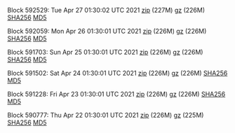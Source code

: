 Block 592529: Tue Apr 27 01:30:02 UTC 2021 [zip](https://files.01coin.io/mainnet/2021-04-27/bootstrap.dat.zip) (227M) [gz](https://files.01coin.io/mainnet/2021-04-27/bootstrap.dat.tar.gz) (226M) [SHA256](https://files.01coin.io/mainnet/2021-04-27/sha256.txt) [MD5](https://files.01coin.io/mainnet/2021-04-27/md5.txt)

Block 592059: Mon Apr 26 01:30:01 UTC 2021 [zip](https://files.01coin.io/mainnet/2021-04-26/bootstrap.dat.zip) (226M) [gz](https://files.01coin.io/mainnet/2021-04-26/bootstrap.dat.tar.gz) (226M) [SHA256](https://files.01coin.io/mainnet/2021-04-26/sha256.txt) [MD5](https://files.01coin.io/mainnet/2021-04-26/md5.txt)

Block 591703: Sun Apr 25 01:30:01 UTC 2021 [zip](https://files.01coin.io/mainnet/2021-04-25/bootstrap.dat.zip) (226M) [gz](https://files.01coin.io/mainnet/2021-04-25/bootstrap.dat.tar.gz) (226M) [SHA256](https://files.01coin.io/mainnet/2021-04-25/sha256.txt) [MD5](https://files.01coin.io/mainnet/2021-04-25/md5.txt)

Block 591502: Sat Apr 24 01:30:01 UTC 2021 [zip](https://files.01coin.io/mainnet/2021-04-24/bootstrap.dat.zip) (226M) [gz](https://files.01coin.io/mainnet/2021-04-24/bootstrap.dat.tar.gz) (226M) [SHA256](https://files.01coin.io/mainnet/2021-04-24/sha256.txt) [MD5](https://files.01coin.io/mainnet/2021-04-24/md5.txt)

Block 591228: Fri Apr 23 01:30:01 UTC 2021 [zip](https://files.01coin.io/mainnet/2021-04-23/bootstrap.dat.zip) (226M) [gz](https://files.01coin.io/mainnet/2021-04-23/bootstrap.dat.tar.gz) (226M) [SHA256](https://files.01coin.io/mainnet/2021-04-23/sha256.txt) [MD5](https://files.01coin.io/mainnet/2021-04-23/md5.txt)

Block 590777: Thu Apr 22 01:30:01 UTC 2021 [zip](https://files.01coin.io/mainnet/2021-04-22/bootstrap.dat.zip) (226M) [gz](https://files.01coin.io/mainnet/2021-04-22/bootstrap.dat.tar.gz) (225M) [SHA256](https://files.01coin.io/mainnet/2021-04-22/sha256.txt) [MD5](https://files.01coin.io/mainnet/2021-04-22/md5.txt)
